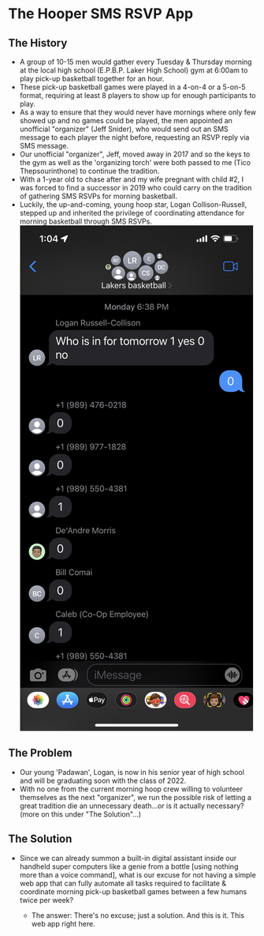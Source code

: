 # The Hooper SMS RSVP App

## The History

- A group of 10-15 men would gather every Tuesday & Thursday morning at the
  local high school (E.P.B.P. Laker High School) gym at 6:00am to play pick-up
  basketball together for an hour.
- These pick-up basketball games were played in a 4-on-4 or a 5-on-5 format,
  requiring at least 8 players to show up for enough participants to play.
- As a way to ensure that they would never have mornings where only few showed
  up and no games could be played, the men appointed an unofficial "organizer"
  (Jeff Snider), who would send out an SMS message to each player the night
  before, requesting an RSVP reply via SMS message.
- Our unofficial "organizer", Jeff, moved away in 2017 and so the keys to the
  gym as well as the 'organizing torch' were both passed to me (Tico
  Thepsourinthone) to continue the tradition.
- With a 1-year old to chase after and my wife pregnant with child #2, I was
  forced to find a successor in 2019 who could carry on the tradition of
  gathering SMS RSVPs for morning basketball.
- Luckily, the up-and-coming, young hoop star, Logan Collison-Russell, stepped
  up and inherited the privilege of coordinating attendance for morning
  basketball through SMS RSVPs. <img src='assets/sms_rsvp_example.jpeg'>

## The Problem

- Our young 'Padawan', Logan, is now in his senior year of high school and will
  be graduating soon with the class of 2022.
- With no one from the current morning hoop crew willing to volunteer themselves
  as the next "organizer", we run the possible risk of letting a great tradition
  die an unnecessary death...or is it actually necessary? (more on this under
  "The Solution"...)

## The Solution

- Since we can already summon a built-in digital assistant inside our handheld
  super computers like a genie from a bottle [using nothing more than a voice
  command], what is our excuse for not having a simple web app that can fully
  automate all tasks required to facilitate & coordinate morning pick-up
  basketball games between a few humans twice per week?

  - The answer: There's no excuse; just a solution. And this is it. This web app
    right here.

